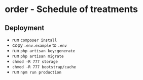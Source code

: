 # order - Schedule of treatments

## Deployment

* run `composer install`
* copy `.env.example` to `.env`
* run `php artisan key:generate`
* run `php artisan migrate`
* `chmod -R 777 storage`
* `chmod -R 777 bootstrap/cache`
* run `npm run production`
